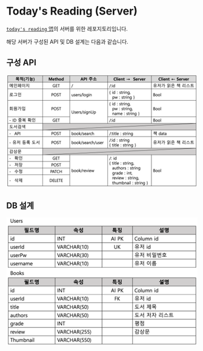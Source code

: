 # Today's Reading (Server)

[```today's reading``` 앱](https://github.com/HongYeseul/todayzReading)의 서버를 위한 레포지토리입니다.

해당 서버가 구성된 API 및 DB 설계는 다음과 같습니다.

## 구성 API
![API](./img/API.png)

## DB 설계
![DB](./img/DB.png)